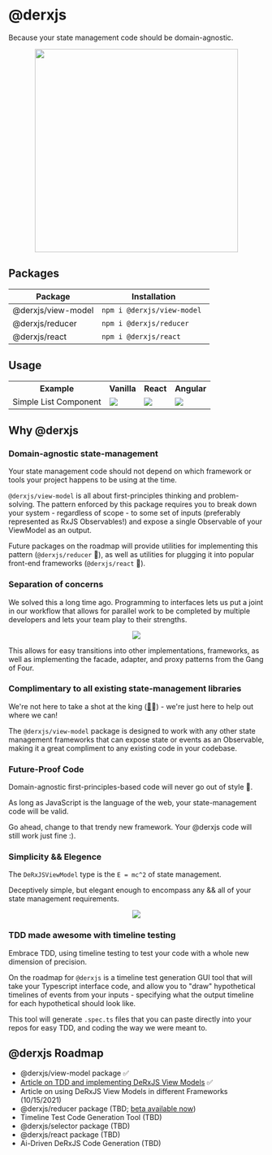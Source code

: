 # @derxjs

Because your state management code should be domain-agnostic.

<p align="center">
    <img src="./derxjs-logo.jpg" height="400px"/>
</p>

## Packages

| Package            | Installation                |
| ------------------ | --------------------------- |
| @derxjs/view-model | `npm i @derxjs/view-model ` |
| @derxjs/reducer    | `npm i @derxjs/reducer `    |
| @derxjs/react      | `npm i @derxjs/react `      |

## Usage

<table>
  <tr>
    <th>Example</th>
    <th>Vanilla</th>
    <th>React</th>
    <th>Angular</th>
  </tr>
  <tr>
    <td>Simple List Component</td>
    <td>
      <a href="https://stackblitz.com/edit/typescript-ttcedi?file=index.ts">
        <img src="https://developer.stackblitz.com/img/open_in_stackblitz.svg">
      </a>
    </td>
    <td>
      <a href="https://stackblitz.com/edit/typescript-ttcedi?file=index.ts">
        <img src="https://developer.stackblitz.com/img/open_in_stackblitz.svg">
      </a>
    </td>
    <td>
      <a href="https://stackblitz.com/edit/angular-ivy-d8prtn?file=src/app/app.component.ts">
        <img src="https://developer.stackblitz.com/img/open_in_stackblitz.svg">
      </a>
    </td>  
  </tr>
</table>

## Why @derxjs

### Domain-agnostic state-management

Your state management code should not depend on which framework or tools your project happens to be using at the time.

`@derxjs/view-model` is all about first-principles thinking and problem-solving. The pattern enforced by this package requires you to break down your system - regardless of scope - to some set of inputs (preferably represented as RxJS Observables!) and expose a single Observable of your ViewModel as an output.

Future packages on the roadmap will provide utilities for implementing this pattern (`@derxjs/reducer` 👀), as well as utilities for plugging it into popular front-end frameworks (`@derxjs/react` 👀).

### Separation of concerns

We solved this a long time ago. Programming to interfaces lets us put a joint in our workflow that allows for parallel work to be completed by multiple developers and lets your team play to their strengths.

<p align="center">
    <img src="./separation-of-tasks.png" />
</p>

This allows for easy transitions into other implementations, frameworks, as well as implementing the facade, adapter, and proxy patterns from the Gang of Four.

### Complimentary to all existing state-management libraries

We're not here to take a shot at the king ([👑](https://ngrx.io/)👀) - we're just here to help out where we can!

The `@derxjs/view-model` package is designed to work with any other state management frameworks that can expose state or events as an Observable, making it a great compliment to any existing code in your codebase.

### Future-Proof Code

Domain-agnostic first-principles-based code will never go out of style 🌲.

As long as JavaScript is the language of the web, your state-management code will be valid.

Go ahead, change to that trendy new framework. Your @derxjs code will still work just fine :).

### Simplicity && Elegence

The `DeRxJSViewModel` type is the `E = mc^2` of state management.

Deceptively simple, but elegant enough to encompass any && all of your state management requirements.

<p align="center">
    <img src="./the-derxjs-view-model-pattern.png" />
</p>

### TDD made awesome with timeline testing

Embrace TDD, using timeline testing to test your code with a whole new dimension of precision.

On the roadmap for `@derxjs` is a timeline test generation GUI tool that will take your Typescript interface code, and allow you to "draw" hypothetical timelines of events from your inputs - specifying what the output timeline for each hypothetical should look like.

This tool will generate `.spec.ts` files that you can paste directly into your repos for easy TDD, and coding the way we were meant to.

## @derxjs Roadmap

- @derxjs/view-model package ✅
- [Article on TDD and implementing DeRxJS View Models]() ✅
- Article on using DeRxJS View Models in different Frameworks (10/15/2021)
- @derxjs/reducer package (TBD; [beta available now](https://github.com/ZackDeRose/derxjs-reducer))
- Timeline Test Code Generation Tool (TBD)
- @derxjs/selector package (TBD)
- @derxjs/react package (TBD)
- Ai-Driven DeRxJS Code Generation (TBD)

